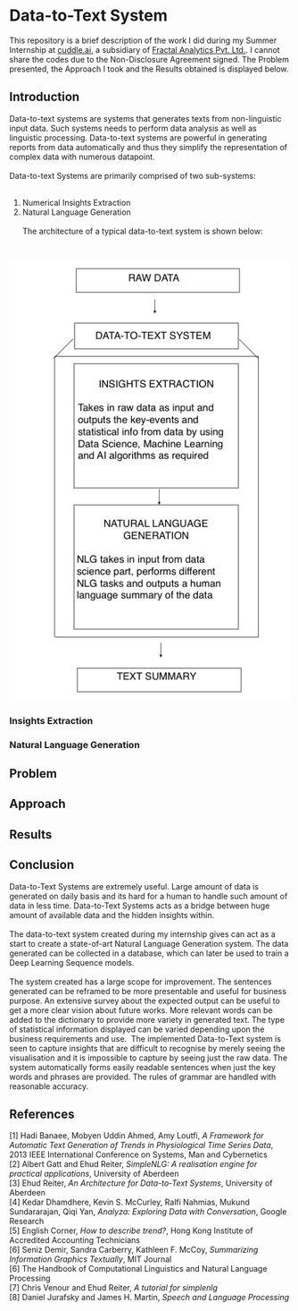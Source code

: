 # Data-to-Text System

This repository is a brief description of the work I did during my Summer Internship at [cuddle.ai](http://www.cuddle.ai), a subsidiary of [Fractal Analytics Pvt. Ltd.](https://fractalanalytics.com). I cannot share the codes due to the Non-Disclosure Agreement signed. The Problem presented, the Approach I took and the Results obtained is displayed below.

## Introduction

Data-to-text systems are systems that generates texts from non-linguistic input data. Such systems needs to perform data analysis as well as linguistic processing. Data-to-text systems are powerful in generating reports from data automatically and thus they simplify the representation of complex data with numerous datapoint.
<br /><br />
Data-to-text Systems are primarily comprised of two sub-systems:
<br /><br />
1.	Numerical Insights Extraction
2.	Natural Language Generation
<br /><br />
The architecture of a typical data-to-text system is shown below:
<br />
<p Align="Centre">
	<IMG Src="Images/d2t.jpg"></IMG>
</p>

### Insights Extraction

### Natural Language Generation

## Problem

## Approach

## Results

## Conclusion

Data-to-Text Systems are extremely useful. Large amount of data is generated on daily basis and its hard for a human to handle such amount of data in less time. Data-to-Text Systems acts as a bridge between huge amount of available data and the hidden insights within.
<br /><br />
The data-to-text system created during my internship gives can act as a start to create a state-of-art Natural Language Generation system. The data generated can be collected in a database, which can later be used to train a Deep Learning Sequence models.
<br /><br />
The system created has a large scope for improvement. The sentences generated can be reframed to be more presentable and useful for business purpose. An extensive survey about the expected output can be useful to get a more clear vision about future works. More relevant words can be added to the dictionary to provide more variety in generated text. The type of statistical information displayed can be varied depending upon the business requirements and use.  The implemented Data-to-Text system is seen to capture insights that are difficult to recognise by merely seeing the visualisation and it is impossible to capture by seeing just the raw data. The system automatically forms easily readable sentences when just the key words and phrases are provided. The rules of grammar are handled with reasonable accuracy.

## References

[1] Hadi Banaee, Mobyen Uddin Ahmed, Amy Loutfi, *A Framework for Automatic Text Generation of Trends in Physiological Time Series Data*, 2013 IEEE International Conference on Systems, Man and Cybernetics<br />
[2] Albert Gatt and Ehud Reiter, *SimpleNLG: A realisation engine for practical applications*, University of Aberdeen<br />
[3] Ehud Reiter, *An Architecture for Data-to-Text Systems*, University of Aberdeen<br />
[4] Kedar Dhamdhere, Kevin S. McCurley, Ralfi Nahmias, Mukund Sundararajan, Qiqi Yan, *Analyza: Exploring Data with Conversation*, Google Research<br />
[5] English Corner, *How to describe trend?*, Hong Kong Institute of Accredited Accounting Technicians<br />
[6] Seniz Demir, Sandra Carberry, Kathleen F. McCoy, *Summarizing Information Graphics Textually*, MIT Journal<br />
[6] The Handbook of Computational Linguistics and Natural Language Processing<br />
[7] Chris Venour and Ehud Reiter, *A tutorial for simplenlg*<br />
[8] Daniel Jurafsky and James H. Martin, *Speech and Language Processing*<br />